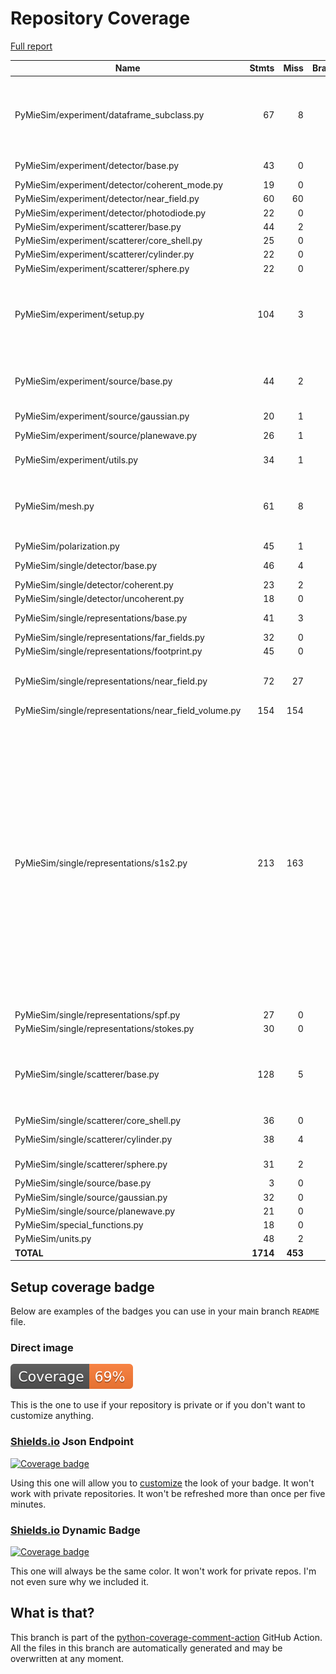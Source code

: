 # Repository Coverage

[Full report](https://htmlpreview.github.io/?https://github.com/MartinPdeS/PyMieSim/blob/python-coverage-comment-action-data/htmlcov/index.html)

| Name                                                   |    Stmts |     Miss |   Branch |   BrPart |   Cover |   Missing |
|------------------------------------------------------- | -------: | -------: | -------: | -------: | ------: | --------: |
| PyMieSim/experiment/dataframe\_subclass.py             |       67 |        8 |       16 |        3 |     87% |70->73, 83, 192, 202-206, 215-219 |
| PyMieSim/experiment/detector/base.py                   |       43 |        0 |       16 |        1 |     98% |  125->128 |
| PyMieSim/experiment/detector/coherent\_mode.py         |       19 |        0 |        0 |        0 |    100% |           |
| PyMieSim/experiment/detector/near\_field.py            |       60 |       60 |       12 |        0 |      0% |     4-252 |
| PyMieSim/experiment/detector/photodiode.py             |       22 |        0 |        0 |        0 |    100% |           |
| PyMieSim/experiment/scatterer/base.py                  |       44 |        2 |       14 |        2 |     93% |    78, 93 |
| PyMieSim/experiment/scatterer/core\_shell.py           |       25 |        0 |        0 |        0 |    100% |           |
| PyMieSim/experiment/scatterer/cylinder.py              |       22 |        0 |        0 |        0 |    100% |           |
| PyMieSim/experiment/scatterer/sphere.py                |       22 |        0 |        0 |        0 |    100% |           |
| PyMieSim/experiment/setup.py                           |      104 |        3 |       26 |        4 |     95% |275-276, 331->334, 339->343, 348 |
| PyMieSim/experiment/source/base.py                     |       44 |        2 |       22 |        5 |     89% |34->37, 47->50, 61, 63->exit, 78 |
| PyMieSim/experiment/source/gaussian.py                 |       20 |        1 |        2 |        1 |     91% |        44 |
| PyMieSim/experiment/source/planewave.py                |       26 |        1 |        4 |        2 |     90% |38->41, 55 |
| PyMieSim/experiment/utils.py                           |       34 |        1 |       14 |        2 |     94% |52->56, 64 |
| PyMieSim/mesh.py                                       |       61 |        8 |        4 |        1 |     83% |68, 76-79, 134, 146, 158, 170 |
| PyMieSim/polarization.py                               |       45 |        1 |        8 |        0 |     98% |        87 |
| PyMieSim/single/detector/base.py                       |       46 |        4 |        2 |        0 |     88% | 35, 42-45 |
| PyMieSim/single/detector/coherent.py                   |       23 |        2 |        4 |        2 |     85% |    63, 68 |
| PyMieSim/single/detector/uncoherent.py                 |       18 |        0 |        0 |        0 |    100% |           |
| PyMieSim/single/representations/base.py                |       41 |        3 |        2 |        1 |     91% | 53, 57-58 |
| PyMieSim/single/representations/far\_fields.py         |       32 |        0 |        6 |        0 |    100% |           |
| PyMieSim/single/representations/footprint.py           |       45 |        0 |        0 |        0 |    100% |           |
| PyMieSim/single/representations/near\_field.py         |       72 |       27 |       14 |        0 |     57% |109-118, 179-220 |
| PyMieSim/single/representations/near\_field\_volume.py |      154 |      154 |       58 |        0 |      0% |     4-411 |
| PyMieSim/single/representations/s1s2.py                |      213 |      163 |       62 |        0 |     18% |115, 128-158, 188-203, 218-234, 315-336, 342-362, 366-381, 397-406, 436-488, 509-553, 577-614, 618-631, 635-640, 644-649 |
| PyMieSim/single/representations/spf.py                 |       27 |        0 |        2 |        0 |    100% |           |
| PyMieSim/single/representations/stokes.py              |       30 |        0 |        2 |        0 |    100% |           |
| PyMieSim/single/scatterer/base.py                      |      128 |        5 |       12 |        5 |     93% |498, 505, 512, 515->518, 555, 639 |
| PyMieSim/single/scatterer/core\_shell.py               |       36 |        0 |        0 |        0 |    100% |           |
| PyMieSim/single/scatterer/cylinder.py                  |       38 |        4 |        0 |        0 |     89% |72, 76, 80, 84 |
| PyMieSim/single/scatterer/sphere.py                    |       31 |        2 |        0 |        0 |     94% |    99-107 |
| PyMieSim/single/source/base.py                         |        3 |        0 |        0 |        0 |    100% |           |
| PyMieSim/single/source/gaussian.py                     |       32 |        0 |        0 |        0 |    100% |           |
| PyMieSim/single/source/planewave.py                    |       21 |        0 |        0 |        0 |    100% |           |
| PyMieSim/special\_functions.py                         |       18 |        0 |        2 |        0 |    100% |           |
| PyMieSim/units.py                                      |       48 |        2 |       20 |        2 |     94% |   87, 128 |
|                                              **TOTAL** | **1714** |  **453** |  **324** |   **31** | **69%** |           |


## Setup coverage badge

Below are examples of the badges you can use in your main branch `README` file.

### Direct image

[![Coverage badge](https://raw.githubusercontent.com/MartinPdeS/PyMieSim/python-coverage-comment-action-data/badge.svg)](https://htmlpreview.github.io/?https://github.com/MartinPdeS/PyMieSim/blob/python-coverage-comment-action-data/htmlcov/index.html)

This is the one to use if your repository is private or if you don't want to customize anything.

### [Shields.io](https://shields.io) Json Endpoint

[![Coverage badge](https://img.shields.io/endpoint?url=https://raw.githubusercontent.com/MartinPdeS/PyMieSim/python-coverage-comment-action-data/endpoint.json)](https://htmlpreview.github.io/?https://github.com/MartinPdeS/PyMieSim/blob/python-coverage-comment-action-data/htmlcov/index.html)

Using this one will allow you to [customize](https://shields.io/endpoint) the look of your badge.
It won't work with private repositories. It won't be refreshed more than once per five minutes.

### [Shields.io](https://shields.io) Dynamic Badge

[![Coverage badge](https://img.shields.io/badge/dynamic/json?color=brightgreen&label=coverage&query=%24.message&url=https%3A%2F%2Fraw.githubusercontent.com%2FMartinPdeS%2FPyMieSim%2Fpython-coverage-comment-action-data%2Fendpoint.json)](https://htmlpreview.github.io/?https://github.com/MartinPdeS/PyMieSim/blob/python-coverage-comment-action-data/htmlcov/index.html)

This one will always be the same color. It won't work for private repos. I'm not even sure why we included it.

## What is that?

This branch is part of the
[python-coverage-comment-action](https://github.com/marketplace/actions/python-coverage-comment)
GitHub Action. All the files in this branch are automatically generated and may be
overwritten at any moment.